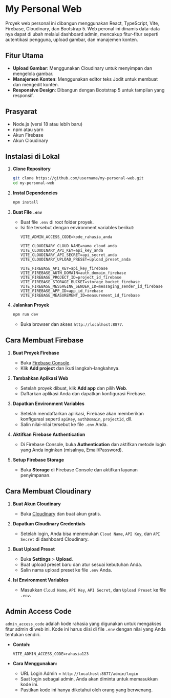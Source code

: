 # My Personal Web

Proyek web personal ini dibangun menggunakan React, TypeScript, Vite, Firebase, Cloudinary, dan Bootstrap 5. Web peronal ini dinamis data-data nya dapat di ubah melalui dashboard admin, mencakup fitur-fitur seperti autentikasi pengguna, upload gambar, dan manajemen konten.

## Fitur Utama
- **Upload Gambar**: Menggunakan Cloudinary untuk menyimpan dan mengelola gambar.
- **Manajemen Konten**: Menggunakan editor teks Jodit untuk membuat dan mengedit konten.
- **Responsive Design**: Dibangun dengan Bootstrap 5 untuk tampilan yang responsif.

## Prasyarat
- Node.js (versi 18 atau lebih baru)
- npm atau yarn
- Akun Firebase
- Akun Cloudinary

## Instalasi di Lokal

1. **Clone Repository**
   ```bash
   git clone https://github.com/username/my-personal-web.git
   cd my-personal-web
   ```

2. **Instal Dependencies**
   ```bash
   npm install
   ```

3. **Buat File `.env`**
   - Buat file `.env` di root folder proyek.
   - Isi file tersebut dengan environment variables berikut:
     ```env
     VITE_ADMIN_ACCESS_CODE=kode_rahasia_anda

     VITE_CLOUDINARY_CLOUD_NAME=nama_cloud_anda
     VITE_CLOUDINARY_API_KEY=api_key_anda
     VITE_CLOUDINARY_API_SECRET=api_secret_anda
     VITE_CLOUDINARY_UPLOAD_PRESET=upload_preset_anda

     VITE_FIREBASE_API_KEY=api_key_firebase
     VITE_FIREBASE_AUTH_DOMAIN=auth_domain_firebase
     VITE_FIREBASE_PROJECT_ID=project_id_firebase
     VITE_FIREBASE_STORAGE_BUCKET=storage_bucket_firebase
     VITE_FIREBASE_MESSAGING_SENDER_ID=messaging_sender_id_firebase
     VITE_FIREBASE_APP_ID=app_id_firebase
     VITE_FIREBASE_MEASUREMENT_ID=measurement_id_firebase
     ```

4. **Jalankan Proyek**
   ```bash
   npm run dev
   ```
   - Buka browser dan akses `http://localhost:8877`.

## Cara Membuat Firebase

1. **Buat Proyek Firebase**
   - Buka [Firebase Console](https://console.firebase.google.com/).
   - Klik **Add project** dan ikuti langkah-langkahnya.

2. **Tambahkan Aplikasi Web**
   - Setelah proyek dibuat, klik **Add app** dan pilih **Web**.
   - Daftarkan aplikasi Anda dan dapatkan konfigurasi Firebase.

3. **Dapatkan Environment Variables**
   - Setelah mendaftarkan aplikasi, Firebase akan memberikan konfigurasi seperti `apiKey`, `authDomain`, `projectId`, dll.
   - Salin nilai-nilai tersebut ke file `.env` Anda.

4. **Aktifkan Firebase Authentication**
   - Di Firebase Console, buka **Authentication** dan aktifkan metode login yang Anda inginkan (misalnya, Email/Password).

5. **Setup Firebase Storage**
   - Buka **Storage** di Firebase Console dan aktifkan layanan penyimpanan.

## Cara Membuat Cloudinary

1. **Buat Akun Cloudinary**
   - Buka [Cloudinary](https://cloudinary.com/) dan buat akun gratis.

2. **Dapatkan Cloudinary Credentials**
   - Setelah login, Anda bisa menemukan `Cloud Name`, `API Key`, dan `API Secret` di dashboard Cloudinary.

3. **Buat Upload Preset**
   - Buka **Settings** > **Upload**.
   - Buat upload preset baru dan atur sesuai kebutuhan Anda.
   - Salin nama upload preset ke file `.env` Anda.

4. **Isi Environment Variables**
   - Masukkan `Cloud Name`, `API Key`, `API Secret`, dan `Upload Preset` ke file `.env`.

## Admin Access Code

`admin_access_code` adalah kode rahasia yang digunakan untuk mengakses fitur admin di web ini. Kode ini harus diisi di file `.env` dengan nilai yang Anda tentukan sendiri.

- **Contoh:**
  ```env
  VITE_ADMIN_ACCESS_CODE=rahasia123
  ```

- **Cara Menggunakan:**
  - URL Login Admin = `http://localhost:8877/admin/login`
  - Saat login sebagai admin, Anda akan diminta untuk memasukkan kode ini.
  - Pastikan kode ini hanya diketahui oleh orang yang berwenang.
